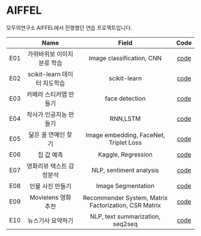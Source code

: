 # AIFFEL
모두의연구소 AIFFEL에서 진행했던 연습 프로젝트입니다.


|   |    Name    | Field  | Code |
|---|:----------:|:------------:| :--------------: | 
| E01 | 가위바위보 이미지 분류 학습 |Image classification, CNN |  [code](E01/E01.ipynb)     | 
| E02 | scikit-learn 데이터 지도학습 |scikit-learn | [code](E02/E02.ipynb)  | 
| E03 | 카메라 스티커앱 만들기 |face detection  | [code](E03/E03.ipynb)    | 
| E04 | 작사가 인공지능 만들기 |RNN,LSTM | [code](E04/E04.ipynb) | 
| E05 | 닮은 꼴 연예인 찾기 | Image embedding, FaceNet, Triplet Loss | [code](E05/E05.ipynb) |
| E06 | 집 값 예측 | Kaggle, Regression |[code](E06/E06.ipynb)|
| E07 | 영화리뷰 텍스트 감정분석 | NLP, sentiment analysis |[code](E07/E07.ipynb)|
| E08 | 인물 사진 만들기 | Image Segmentation |[code](E08/E08.ipynb)|
| E09 | Movielens 영화 추천 | Recommender System, Matrix Factorization, CSR Matrix |[code](E09/E089.ipynb)|
| E10 | 뉴스기사 요약하기 | NLP, text summarization, seq2seq  |[code](E10/E10.ipynb)|
<!--stackedit_data:
eyJoaXN0b3J5IjpbLTE0NjM3MjMxMDIsLTQ2NTU1MDYzNCwxOD
IxNDgxMTYyXX0=
-->